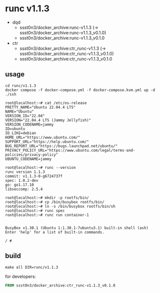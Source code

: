 # runc v1.1.3

* dqd
    * ssst0n3/docker_archive:runc-v1.1.3 (-> ssst0n3/docker_archive:runc-v1.1.3_v0.1.0)
    * ssst0n3/docker_archive:runc-v1.1.3_v0.1.0
* ctr
    * ssst0n3/docker_archive:ctr_runc-v1.1.3 (-> ssst0n3/docker_archive:ctr_runc-v1.1.3_v0.1.0)
    * ssst0n3/docker_archive:ctr_runc-v1.1.3_v0.1.0

## usage

```shell
cd runc/v1.1.3
docker compose -f docker-compose.yml -f docker-compose.kvm.yml up -d
./ssh
```

```shell
root@localhost:~# cat /etc/os-release 
PRETTY_NAME="Ubuntu 22.04.4 LTS"
NAME="Ubuntu"
VERSION_ID="22.04"
VERSION="22.04.4 LTS (Jammy Jellyfish)"
VERSION_CODENAME=jammy
ID=ubuntu
ID_LIKE=debian
HOME_URL="https://www.ubuntu.com/"
SUPPORT_URL="https://help.ubuntu.com/"
BUG_REPORT_URL="https://bugs.launchpad.net/ubuntu/"
PRIVACY_POLICY_URL="https://www.ubuntu.com/legal/terms-and-policies/privacy-policy"
UBUNTU_CODENAME=jammy

root@localhost:~# runc --version
runc version 1.1.3
commit: v1.1.3-0-g6724737f
spec: 1.0.2-dev
go: go1.17.10
libseccomp: 2.5.4
```

```shell
root@localhost:~# mkdir -p rootfs/bin/
root@localhost:~# cp /bin/busybox rootfs/bin/
root@localhost:~# ln -s /bin/busybox rootfs/bin/sh
root@localhost:~# runc spec
root@localhost:~# runc run container-1


BusyBox v1.30.1 (Ubuntu 1:1.30.1-7ubuntu3.1) built-in shell (ash)
Enter 'help' for a list of built-in commands.

/ # 
```

## build

```shell
make all DIR=runc/v1.1.3
```

for developers:

```dockerfile
FROM ssst0n3/docker_archive:ctr_runc-v1.1.3_v0.1.0
```